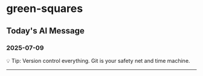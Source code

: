 # green-squares

## Today's AI Message

### 2025-07-09

💡 Tip: Version control everything. Git is your safety net and time machine.

------------------------

